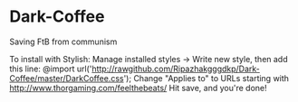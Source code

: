 Dark-Coffee
===========

Saving FtB from communism

To install with Stylish: Manage installed styles -> Write new style, then add this line:
@import url('http://rawgithub.com/Ripazhakgggdkp/Dark-Coffee/master/DarkCoffee.css');
Change "Applies to" to URLs starting with http://www.thorgaming.com/feelthebeats/
Hit save, and you're done!
